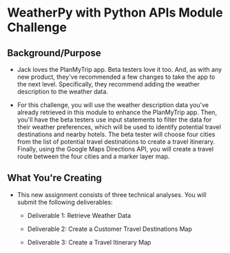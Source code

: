 # WeatherPy with Python APIs Module Challenge

## Background/Purpose
- Jack loves the PlanMyTrip app. Beta testers love it too. And, as with any new product, they've recommended a few changes to take the app to the next level. Specifically, they recommend adding the weather description to the weather data.

- For this challenge, you will use the weather description data you've already retrieved in this module to enhance the PlanMyTrip app. Then, you'll have the beta testers use input statements to filter the data for their weather preferences, which will be used to identify potential travel destinations and nearby hotels. The beta tester will choose four cities from the list of potential travel destinations to create a travel itinerary. Finally, using the Google Maps Directions API, you will create a travel route between the four cities and a marker layer map.

## What You're Creating
- This new assignment consists of three technical analyses. You will submit the following deliverables:

  - Deliverable 1: Retrieve Weather Data

  - Deliverable 2: Create a Customer Travel Destinations Map

  - Deliverable 3: Create a Travel Itinerary Map
